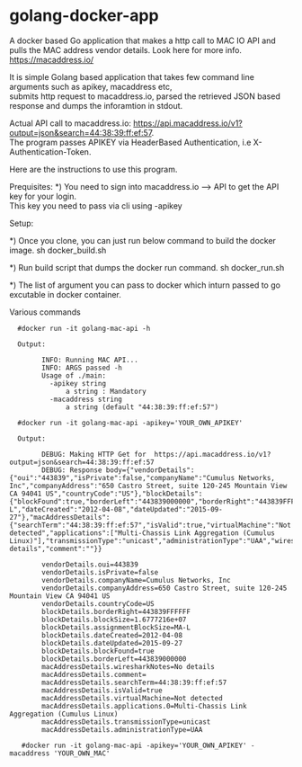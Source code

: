 # golang-docker-app
A docker based Go application that makes a http call to MAC IO API and pulls the MAC address vendor details.
Look here for more info. https://macaddress.io/


It is simple Golang based application that takes few command line arguments such as apikey, macaddress etc,  
submits http request to macaddress.io, parsed the retrieved JSON based response and dumps the inforamtion in stdout.

Actual API call to macaddress.io: https://api.macaddress.io/v1?output=json&search=44:38:39:ff:ef:57.  
The program passes APIKEY via HeaderBased Authentication, i.e X-Authentication-Token.

Here are the instructions to use this program.

Prequisites:
  *) You need to sign into macaddress.io --> API to get the API key for your login.  
     This key you need to pass via cli using -apikey

Setup:

  *) Once you clone, you can just run below command to build the docker image.
     sh docker_build.sh
     
  *) Run build script that dumps the docker run command. 
     sh docker_run.sh

  *) The list of argument you can pass to docker which inturn passed to go excutable in docker container.
  
Various commands
 
      #docker run -it golang-mac-api -h
      
      Output:

            INFO: Running MAC API...
            INFO: ARGS passed -h
            Usage of ./main:
              -apikey string
                  a string : Mandatory
              -macaddress string
                  a string (default "44:38:39:ff:ef:57")

      #docker run -it golang-mac-api -apikey='YOUR_OWN_APIKEY'
      
      Output:

            DEBUG: Making HTTP Get for  https://api.macaddress.io/v1?output=json&search=44:38:39:ff:ef:57
            DEBUG: Response body={"vendorDetails":{"oui":"443839","isPrivate":false,"companyName":"Cumulus Networks, Inc","companyAddress":"650 Castro Street, suite 120-245 Mountain View CA 94041 US","countryCode":"US"},"blockDetails":{"blockFound":true,"borderLeft":"443839000000","borderRight":"443839FFFFFF","blockSize":16777216,"assignmentBlockSize":"MA-L","dateCreated":"2012-04-08","dateUpdated":"2015-09-27"},"macAddressDetails":{"searchTerm":"44:38:39:ff:ef:57","isValid":true,"virtualMachine":"Not detected","applications":["Multi-Chassis Link Aggregation (Cumulus Linux)"],"transmissionType":"unicast","administrationType":"UAA","wiresharkNotes":"No details","comment":""}}

            vendorDetails.oui=443839
            vendorDetails.isPrivate=false
            vendorDetails.companyName=Cumulus Networks, Inc
            vendorDetails.companyAddress=650 Castro Street, suite 120-245 Mountain View CA 94041 US
            vendorDetails.countryCode=US
            blockDetails.borderRight=443839FFFFFF
            blockDetails.blockSize=1.6777216e+07
            blockDetails.assignmentBlockSize=MA-L
            blockDetails.dateCreated=2012-04-08
            blockDetails.dateUpdated=2015-09-27
            blockDetails.blockFound=true
            blockDetails.borderLeft=443839000000
            macAddressDetails.wiresharkNotes=No details
            macAddressDetails.comment=
            macAddressDetails.searchTerm=44:38:39:ff:ef:57
            macAddressDetails.isValid=true
            macAddressDetails.virtualMachine=Not detected
            macAddressDetails.applications.0=Multi-Chassis Link Aggregation (Cumulus Linux)
            macAddressDetails.transmissionType=unicast
            macAddressDetails.administrationType=UAA

       #docker run -it golang-mac-api -apikey='YOUR_OWN_APIKEY' -macaddress 'YOUR_OWN_MAC'


